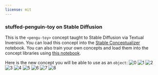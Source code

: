 ```yaml
---
license: mit
---
```

### stuffed-penguin-toy on Stable Diffusion
This is the `<pengu-toy>` concept taught to Stable Diffusion via Textual Inversion. You can load this concept into the [Stable Conceptualizer](https://colab.research.google.com/github/huggingface/notebooks/blob/main/diffusers/stable_conceptualizer_inference.ipynb) notebook. You can also train your own concepts and load them into the concept libraries using [this notebook](https://colab.research.google.com/github/huggingface/notebooks/blob/main/diffusers/sd_textual_inversion_training.ipynb).

Here is the new concept you will be able to use as an `object`:
![<pengu-toy> 0](https://huggingface.co/sd-concepts-library/stuffed-penguin-toy/resolve/main/concept_images/6.jpeg)
![<pengu-toy> 1](https://huggingface.co/sd-concepts-library/stuffed-penguin-toy/resolve/main/concept_images/3.jpeg)
![<pengu-toy> 2](https://huggingface.co/sd-concepts-library/stuffed-penguin-toy/resolve/main/concept_images/0.jpeg)
![<pengu-toy> 3](https://huggingface.co/sd-concepts-library/stuffed-penguin-toy/resolve/main/concept_images/5.jpeg)
![<pengu-toy> 4](https://huggingface.co/sd-concepts-library/stuffed-penguin-toy/resolve/main/concept_images/1.jpeg)
![<pengu-toy> 5](https://huggingface.co/sd-concepts-library/stuffed-penguin-toy/resolve/main/concept_images/4.jpeg)
![<pengu-toy> 6](https://huggingface.co/sd-concepts-library/stuffed-penguin-toy/resolve/main/concept_images/8.jpeg)
![<pengu-toy> 7](https://huggingface.co/sd-concepts-library/stuffed-penguin-toy/resolve/main/concept_images/2.jpeg)
![<pengu-toy> 8](https://huggingface.co/sd-concepts-library/stuffed-penguin-toy/resolve/main/concept_images/7.jpeg)

